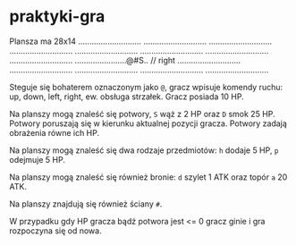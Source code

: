 # praktyki-gra

Plansza ma 28x14
............................
............................
............................
............................
............................
............................
............................
............................
.......................@#S.. // right
............................
............................
............................
............................
............................

Steguje się bohaterem oznaczonym jako `@`, gracz wpisuje komendy ruchu: up, down, left, right, ew. obsługa strzałek. Gracz posiada 10 HP.

Na planszy mogą znaleść się potwory, `S` wąż z 2 HP oraz `D` smok 25 HP. Potwory poruszają się w kierunku aktualnej pozycji gracza. Potwory zadają obrażenia równe ich HP.

Na planszy mogą znaleść się dwa rodzaje przedmiotów: `h` dodaje 5 HP, `p` odejmuje 5 HP.

Na planszy mogą znaleść się również bronie: `d` szylet 1 ATK oraz topór `a` 20 ATK.

Na planszy znajdują się również ściany `#`.

W przypadku gdy HP gracza bądź potwora jest <= 0 gracz ginie i gra rozpoczyna się od nowa.
